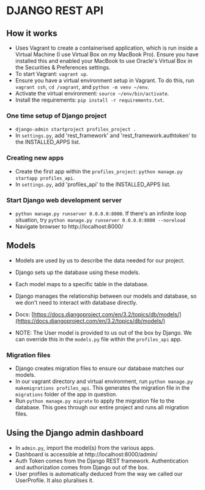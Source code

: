# DJANGO REST API

## How it works

- Uses Vagrant to create a containerised application, which is run inside a Virtual Machine (I use Virtual Box on my MacBook Pro). Ensure you have installed this and enabled your MacBook to use Oracle's Virtual Box in the Securities & Preferences settings.
- To start Vagrant: `vagrant up`.
- Ensure you have a virtual environment setup in Vagrant. To do this, run `vagrant ssh`, `cd /vagrant`, and `python -m venv ~/env`.
- Activate the virtual environment: `source ~/env/bin/activate`.
- Install the requirements: `pip install -r requirements.txt`.

### One time setup of Django project

- `django-admin startproject profiles_project .`
- In `settings.py`, add 'rest_framework' and 'rest_framework.authtoken' to the INSTALLED_APPS list.

### Creating new apps

- Create the first app within the `profiles_project`: `python manage.py startapp profiles_api`.
- In `settings.py`, add 'profiles_api' to the INSTALLED_APPS list.

### Start Django web development server

- `python manage.py runserver 0.0.0.0:8000`. If there's an infinite loop situation, try `python manage.py runserver 0.0.0.0:8000 --noreload`
- Navigate browser to http://localhost:8000/

## Models

- Models are used by us to describe the data needed for our project.
- Django sets up the database using these models.
- Each model maps to a specific table in the database.
- Django manages the relationship between our models and database, so we don't need to interact with database directly.
- Docs: [https://docs.djangoproject.com/en/3.2/topics/db/models/](https://docs.djangoproject.com/en/3.2/topics/db/models/)

- NOTE: The User model is provided to us out of the box by Django. We can override this in the `models.py` file within the `profiles_api` app.

### Migration files

- Django creates migration files to ensure our database matches our models.
- In our vagrant directory and virtual environment, run `python manage.py makemigrations profiles_api`. This generates the migration file in the `migrations` folder of the app in question.
- Run `python manage.py migrate` to apply the migration file to the database. This goes through our entire project and runs all migration files.

## Using the Django admin dashboard

- In `admin.py`, import the model(s) from the various apps.
- Dashboard is accessible at http://localhost:8000/admin/
- Auth Token comes from the Django REST framework. Authentication and authorization comes from Django out of the box.
- User profiles is automatically deduced from the way we called our UserProfile. It also pluralises it.
